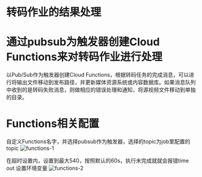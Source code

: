 # 转码作业的结果处理
# 通过pubsub为触发器创建Cloud Functions来对转码作业进行处理
以Pub/Sub作为触发器创建Cloud Functions，根据转码任务的完成消息，可以进行将输出文件移动到发布路径，并更新媒体资源系统或内容数据库。如果消息队列中收到的是转码失败消息，则做相应的错误处理和通知，将源视频文件移动到单独的目录。
# Functions相关配置
自定义Functions名字，并选择pubsub作为触发器，选择的topic为job里配置的topic
![functions-1](https://user-images.githubusercontent.com/51317683/143563046-d3f34673-9180-4eef-aa55-a2586105df2d.png)

在超时设置内，设置到最大540，按照默认的60s，执行未完成就就会报错time out
设置环境变量
![functions-2](https://user-images.githubusercontent.com/51317683/143563057-afb193fb-b373-46c0-9e43-f51a5626617a.png)
